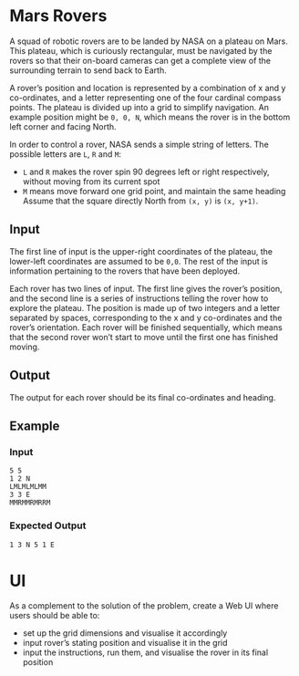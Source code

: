 # Mars Rovers

A squad of robotic rovers are to be landed by NASA on a plateau on Mars. This plateau, which is curiously rectangular, must be navigated by the rovers so that their on-board cameras can get a complete view of the surrounding terrain to send back to Earth.

A rover’s position and location is represented by a combination of x and y co-ordinates, and a letter representing one of the four cardinal compass points. The plateau is divided up into a grid to simplify navigation. An example position might be `0, 0, N`, which means the rover is in the bottom left corner and facing North.

In order to control a rover, NASA sends a simple string of letters. The possible letters are `L`, `R` and `M`:
- `L` and `R` makes the rover spin 90 degrees left or right respectively, without moving from its current spot
- `M` means move forward one grid point, and maintain the same heading
Assume that the square directly North from `(x, y)` is `(x, y+1)`.

## Input
The first line of input is the upper-right coordinates of the plateau, the lower-left coordinates are assumed to be `0,0`.
The rest of the input is information pertaining to the rovers that have been deployed.

Each rover has two lines of input. The first line gives the rover’s position, and the second line is a series of instructions telling the rover how to explore the plateau. The position is made up of two integers and a letter separated by spaces, corresponding to the x and y co-ordinates and the rover’s orientation.
Each rover will be finished sequentially, which means that the second rover won’t start to move until the first one has finished moving.

## Output
The output for each rover should be its final co-ordinates and heading.

## Example
### Input
```
5 5
1 2 N
LMLMLMLMM
3 3 E
MMRMMRMRRM
```
### Expected Output
```
1 3 N 5 1 E
````

# UI
As a complement to the solution of the problem, create a Web UI where users should be able to:
- set up the grid dimensions and visualise it accordingly
- input rover’s stating position and visualise it in the grid
- input the instructions, run them, and visualise the rover in its final position
